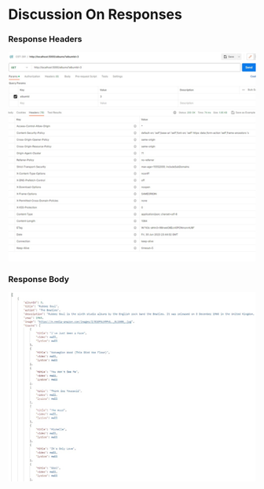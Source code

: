 # Discussion On Responses

### Response Headers
![Synchronous](./Discussion-ResponseHeaders.jpg)

### Response Body
![Synchronous](./Discussion-ResponseBody.jpg)

